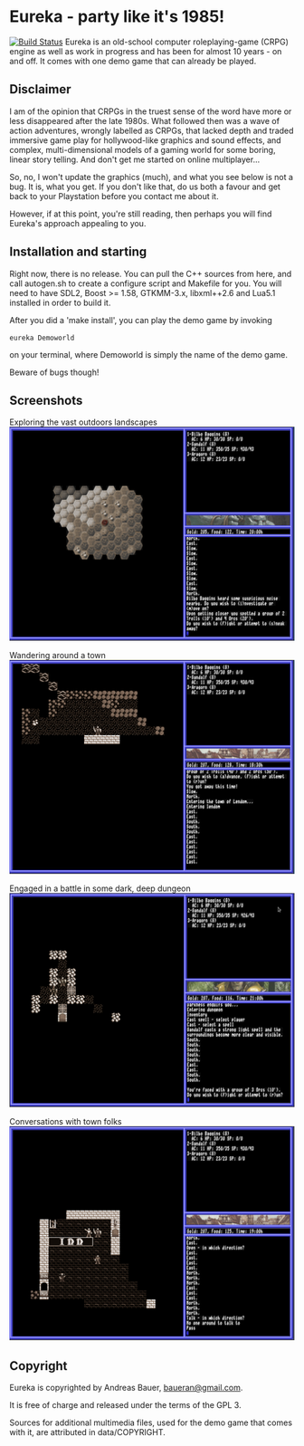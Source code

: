 # Eureka - party like it's 1985!
[![Build Status](https://travis-ci.org/nondeterministic/eureka.png?branch=master)](https://travis-ci.org/nondeterministic/eureka)
Eureka is an old-school computer roleplaying-game (CRPG) engine as well as work
in progress and has been for almost 10 years - on and off.  It comes with one
demo game that can already be played.

## Disclaimer
I am of the opinion that CRPGs in the truest sense of the word have more or
less disappeared after the late 1980s.  What followed then was a wave of
action adventures, wrongly labelled as CRPGs, that lacked depth and traded
immersive game play for hollywood-like graphics and sound effects, and
complex, multi-dimensional models of a gaming world for some boring, linear
story telling.  And don't get me started on online multiplayer...

So, no, I won't update the graphics (much), and what you see below is not a
bug.  It is, what you get.  If you don't like that, do us both a favour and
get back to your Playstation before you contact me about it.

However, if at this point, you're still reading, then perhaps you will find
Eureka's approach appealing to you.

## Installation and starting
Right now, there is no release. You can pull the C++ sources from here, and
call autogen.sh to create a configure script and Makefile for you.  You will
need to have SDL2, Boost >= 1.58, GTKMM-3.x, libxml++2.6 and Lua5.1 installed
in order to build it.

After you did a 'make install', you can play the demo game by invoking

    eureka Demoworld

on your terminal, where Demoworld is simply the name of the demo game.

Beware of bugs though!

## Screenshots

Exploring the vast outdoors landscapes
![Wilderness](docs/img/out.gif)

Wandering around a town
![Indoors](docs/img/lendom.gif)

Engaged in a battle in some dark, deep dungeon
![Battle](docs/img/battle.gif)

Conversations with town folks
![Conversation](docs/img/talk.gif)

## Copyright

Eureka is copyrighted by Andreas Bauer, baueran@gmail.com.

It is free of charge and released under the terms of the GPL 3.

Sources for additional multimedia files, used for the demo game that comes with it, 
are attributed in data/COPYRIGHT.
